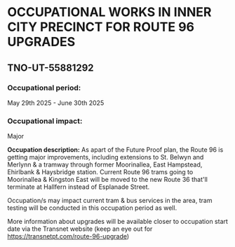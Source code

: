 # OCCUPATIONAL WORKS IN INNER CITY PRECINCT FOR ROUTE 96 UPGRADES
## TNO-UT-55881292

### Occupational period:
May 29th 2025 - June 30th 2025
### Occupational impact:
Major

**Occupation description:**
As apart of the Future Proof plan, the Route 96 is getting major improvements, including extensions to St. Belwyn and Merlynn & a tramway through former Moorinallea, East Hampstead, Ehirlbank & Haysbridge station.
Current Route 96 trams going to Moorinallea & Kingston East will be moved to the new Route 36 that'll terminate at Hallfern instead of Esplanade Street.

Occupation/s may impact current tram & bus services in the area, tram testing will be conducted in this occupation period as well.

More information about upgrades will be available closer to occupation start date via the Transnet website (keep an eye out for https://transnetpt.com/route-96-upgrade)
